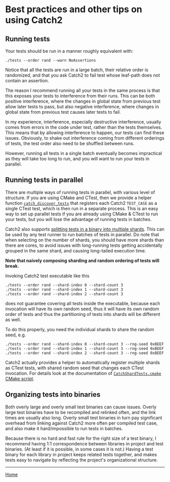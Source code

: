 <a id="top"></a>
# Best practices and other tips on using Catch2

## Running tests

Your tests should be run in a manner roughly equivalent with:

```
./tests --order rand --warn NoAssertions
```

Notice that all the tests are run in a large batch, their relative order
is randomized, and that you ask Catch2 to fail test whose leaf-path
does not contain an assertion.

The reason I recommend running all your tests in the same process is that
this exposes your tests to interference from their runs. This can be both
positive interference, where the changes in global state from previous
test allow later tests to pass, but also negative interference, where
changes in global state from previous test causes later tests to fail.

In my experience, interference, especially destructive interference,
usually comes from errors in the code under test, rather than the tests
themselves. This means that by allowing interference to happen, our tests
can find these issues. Obviously, to shake out interference coming from
different orderings of tests, the test order also need to be shuffled
between runs.

However, running all tests in a single batch eventually becomes impractical
as they will take too long to run, and you will want to run your tests
in parallel.


<a id="parallel-tests"></a>
## Running tests in parallel

There are multiple ways of running tests in parallel, with various level
of structure. If you are using CMake and CTest, then we provide a helper
function [`catch_discover_tests`](cmake-integration.md#automatic-test-registration)
that registers each Catch2 `TEST_CASE` as a single CTest test, which
is then run in a separate process. This is an easy way to set up parallel
tests if you are already using CMake & CTest to run your tests, but you
will lose the advantage of running tests in batches.


Catch2 also supports [splitting tests in a binary into multiple
shards](command-line.md#test-sharding). This can be used by any test
runner to run batches of tests in parallel. Do note that when selecting
on the number of shards, you should have more shards than there are cores,
to avoid issues with long-running tests getting accidentally grouped in
the same shard, and causing long-tailed execution time.

**Note that naively composing sharding and random ordering of tests will break.**

Invoking Catch2 test executable like this

```text
./tests --order rand --shard-index 0 --shard-count 3
./tests --order rand --shard-index 1 --shard-count 3
./tests --order rand --shard-index 2 --shard-count 3
```

does not guarantee covering all tests inside the executable, because
each invocation will have its own random seed, thus it will have its own
random order of tests and thus the partitioning of tests into shards will
be different as well.

To do this properly, you need the individual shards to share the random
seed, e.g.
```text
./tests --order rand --shard-index 0 --shard-count 3 --rng-seed 0xBEEF
./tests --order rand --shard-index 1 --shard-count 3 --rng-seed 0xBEEF
./tests --order rand --shard-index 2 --shard-count 3 --rng-seed 0xBEEF
```

Catch2 actually provides a helper to automatically register multiple shards
as CTest tests, with shared random seed that changes each CTest invocation.
For details look at the documentation of
[`CatchShardTests.cmake` CMake script](cmake-integration.md#catchshardtestscmake).


## Organizing tests into binaries

Both overly large and overly small test binaries can cause issues. Overly
large test binaries have to be recompiled and relinked often, and the
link times are usually also long. Overly small test binaries in turn pay
significant overhead from linking against Catch2 more often per compiled
test case, and also make it hard/impossible to run tests in batches.

Because there is no hard and fast rule for the right size of a test binary,
I recommend having 1:1 correspondence between libraries in project and test
binaries. (At least if it is possible, in some cases it is not.) Having
a test binary for each library in project keeps related tests together,
and makes tests easy to navigate by reflecting the project's organizational
structure.


---

[Home](Readme.md#top)
